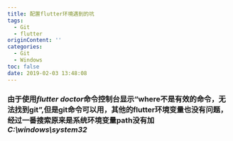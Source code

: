 ```yaml
---
title: 配置flutter环境遇到的坑
tags:
  - Git
  - flutter
originContent: ''
categories:
  - Git
  - Windows
toc: false
date: 2019-02-03 13:48:08
---
```


### 由于使用*flutter doctor*命令控制台显示“where不是有效的命令，无法找到git”,但是git命令可以用，其他的flutter环境变量也没有问题，经过一番搜索原来是系统环境变量path没有加*C:\windows\system32*